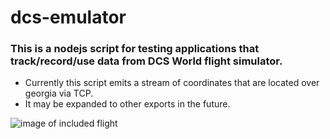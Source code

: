 # dcs-emulator

### This is a nodejs script for testing applications that track/record/use data from DCS World flight simulator.
- Currently this script emits a stream of coordinates that are located over georgia via TCP. 
- It may be expanded to other exports in the future.

<img src="https://imgur.com/xODlWQQ.png" alt="image of included flight"></img>